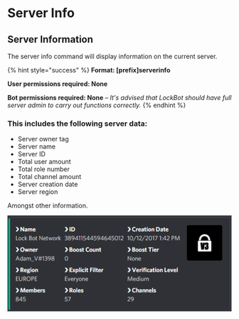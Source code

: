 # Server Info

## Server Information

The server info command will display information on the current server.

{% hint style="success" %}
**Format: \[prefix\]serverinfo**

**User permissions required: None**

**Bot permissions required: None** – _It's advised that LockBot should have full server admin to carry out functions correctly._
{% endhint %}

### This includes the following server data:

* Server owner tag
* Server name
* Server ID
* Total user amount
* Total role number
* Total channel amount
* Server creation date
* Server region

Amongst other information.

![](../.gitbook/assets/egjnjf-1-.png)

